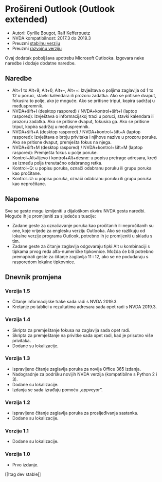 # Prošireni Outlook (Outlook extended) #

* Autori: Cyrille Bougot, Ralf Kefferpuetz
* NVDA kompatibilnost: 2017.3 do 2019.3
* Preuzmi [stabilnu verziju][1]
* Preuzmi [razvojnu verziju][2]

Ovaj dodatak poboljšava upotrebu Microsoft Outlooka. Izgovara neke naredbe i
dodaje dodatne naredbe.

## Naredbe

* Alt+1 to Alt+9, Alt+0, Alt+-, Alt+=: Izvještava o poljima zaglavlja od 1
  to 12 u poruci, stavki kalendara ili prozoru zadatka. Ako se pritisne
  dvaput, fokusira to polje, ako je moguće. Ako se pritisne triput, kopira
  sadržaj u međuspremnik.
* NVDA+šift+I (desktop raspored) / NVDA+kontrol+šift+I (laptop raspored):
  Izvještava o informacijskoj traci u poruci, stavki kalendara ili prozoru
  zadatka. Ako se pritisne dvaput, fokusira ga. Ako se pritisne triput,
  kopira sadržaj u međuspremnik.
* NVDA+šift+A (desktop raspored) / NVDA+kontrol+šift+A (laptop raspored):
  Izvještava o broju privitaka i njihove nazive u prozoru poruke. Ako se
  pritisne dvaput, premješta fokus na njega.
* NVDA+šift+M (desktop raspored) / NVDA+kontrol+šift+M (laptop raspored):
  Premješta fokus u polje poruke.
* Kontrol+Alt+lijevo i kontrol+Alt+desno: u popisu pretrage adresara, kreći
  se između polja trenutačno odabranog retka.
* Kontrol+Q: u popisu poruka, označi odabranu poruku ili grupu poruka kao
  pročitane.
* Kontrol+U: u popisu poruka, označi odabranu poruku ili grupu poruka kao
  nepročitane.

## Napomene

Sve se geste mogu izmijeniti u dijaloškom okviru NVDA gesta naredbi. Moguće
ih je promijeniti za sljedeće situacije:

* Zadane geste za označavanje poruka kao pročitanih ili nepročitanih su one,
  koje vrijede za englesku verziju Outlooka. Ako se razlikuju od lokalne
  verzije programa Outlook, potrebno ih je promijeniti u skladu s tim.
* Zadane geste za čitanje zaglavlja odgovaraju tipki Alt u kombinaciji s
  tipkama prvog reda alfa-numeričke tipkovnice. Možda će biti potrebno
  premapirati geste za čitanje zaglavlja 11 i 12, ako se ne podudaraju s
  rasporedom lokalne tipkovnice.

## Dnevnik promjena

### Verzija 1.5

* Čitanje informacijske trake sada radi s NVDA 2019.3.
* Kretanje po tablici u rezultatima adresara sada opet radi s NVDA 2019.3.

### Verzija 1.4

* Skripta za premještanje fokusa na zaglavlja sada opet radi.
* Skripta za premještanje na privitke sada opet radi, kad je prisutno više
  privitaka.
* Dodane su lokalizacije.

### Verzija 1.3

* Ispravljeno čitanje zaglavlja poruka za novija Office 365 izdanja.
* Nadogradnje za podršku novijih NVDA verzija (kompatibilne s Python 2 i 3).
* Dodane su lokalizacije.
* Izdanja se sada izrađuju pomoću „appveyor”.

### Verzija 1.2

* Ispravljeno čitanje zaglavlja poruka za prosljeđivanja sastanka.
* Dodane su lokalizacije.

### Verzija 1.1

* Dodane su lokalizacije.

### Verzija 1.0

* Prvo izdanje.

[[!tag dev stable]]

[1]: https://addons.nvda-project.org/files/get.php?file=outlookextended

[2]: https://addons.nvda-project.org/files/get.php?file=outlookextended-dev
